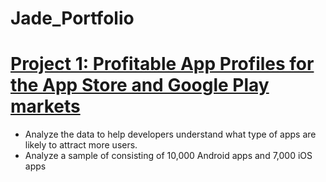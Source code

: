 # Jade_Portfolio

# [Project 1: Profitable App Profiles for the App Store and Google Play markets](https://github.com/jtran2509/curly-octo-carnival/blob/master/Profitable%20App%20Profiles%20for%20App%20Store%20and%20Google%20Play%20Markets.ipynb)
- Analyze the data to help developers understand what type of apps are likely to attract more users.
- Analyze a sample of consisting of 10,000 Android apps and 7,000 iOS apps

